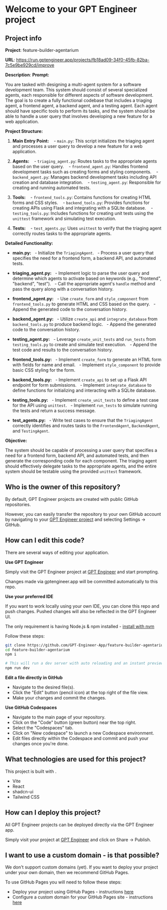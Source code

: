 # Welcome to your GPT Engineer project

## Project info

**Project**: feature-builder-agentarium 

**URL**: https://run.gptengineer.app/projects/fb18ad09-34f0-45fb-82ba-7c5e9be929cd/improve

**Description**: **Prompt:**




You are tasked with designing a multi-agent system for a software development team. This system should consist of several specialized agents, each responsible for different aspects of software development. The goal is to create a fully functional codebase that includes a triaging agent, a frontend agent, a backend agent, and a testing agent. Each agent should have specific tools to perform its tasks, and the system should be able to handle a user query that involves developing a new feature for a web application.




**Project Structure:**




1. **Main Entry Point:**
   - `main.py`: This script initializes the triaging agent and processes a user query to develop a new feature for a web application.




2. **Agents:**
   - `triaging_agent.py`: Routes tasks to the appropriate agents based on the user query.
   - `frontend_agent.py`: Handles frontend development tasks such as creating forms and styling components.
   - `backend_agent.py`: Manages backend development tasks including API creation and database integration.
   - `testing_agent.py`: Responsible for creating and running automated tests.




3. **Tools:**
   - `frontend_tools.py`: Contains functions for creating HTML forms and CSS styles.
   - `backend_tools.py`: Provides functions for creating APIs using Flask and integrating with a SQLite database.
   - `testing_tools.py`: Includes functions for creating unit tests using the `unittest` framework and simulating test execution.




4. **Tests:**
   - `test_agents.py`: Uses `unittest` to verify that the triaging agent correctly routes tasks to the appropriate agents.




**Detailed Functionality:**




- **main.py:**
  - Initialize the `TriagingAgent`.
  - Process a user query that specifies the need for a frontend form, a backend API, and automated tests.




- **triaging_agent.py:**
  - Implement logic to parse the user query and determine which agents to activate based on keywords (e.g., "frontend", "backend", "test").
  - Call the appropriate agent's `handle` method and pass the query along with a conversation history.




- **frontend_agent.py:**
  - Use `create_form` and `style_component` from `frontend_tools.py` to generate HTML and CSS based on the query.
  - Append the generated code to the conversation history.




- **backend_agent.py:**
  - Utilize `create_api` and `integrate_database` from `backend_tools.py` to produce backend logic.
  - Append the generated code to the conversation history.




- **testing_agent.py:**
  - Leverage `create_unit_tests` and `run_tests` from `testing_tools.py` to create and simulate test execution.
  - Append the test code and results to the conversation history.




- **frontend_tools.py:**
  - Implement `create_form` to generate an HTML form with fields for name and email.
  - Implement `style_component` to provide basic CSS styling for the form.




- **backend_tools.py:**
  - Implement `create_api` to set up a Flask API endpoint for form submissions.
  - Implement `integrate_database` to define functions for initializing and interacting with a SQLite database.




- **testing_tools.py:**
  - Implement `create_unit_tests` to define a test case for the API using `unittest`.
  - Implement `run_tests` to simulate running the tests and return a success message.




- **test_agents.py:**
  - Write test cases to ensure that the `TriagingAgent` correctly identifies and routes tasks to the `FrontendAgent`, `BackendAgent`, and `TestingAgent`.




**Objective:**




The system should be capable of processing a user query that specifies a need for a frontend form, backend API, and automated tests, and then generate the corresponding code for each component. The triaging agent should effectively delegate tasks to the appropriate agents, and the entire system should be testable using the provided `unittest` framework. 

## Who is the owner of this repository?
By default, GPT Engineer projects are created with public GitHub repositories.

However, you can easily transfer the repository to your own GitHub account by navigating to your [GPT Engineer project](https://run.gptengineer.app/projects/fb18ad09-34f0-45fb-82ba-7c5e9be929cd/improve) and selecting Settings -> GitHub. 

## How can I edit this code?
There are several ways of editing your application.

**Use GPT Engineer**

Simply visit the GPT Engineer project at [GPT Engineer](https://run.gptengineer.app/projects/fb18ad09-34f0-45fb-82ba-7c5e9be929cd/improve) and start prompting.

Changes made via gptengineer.app will be committed automatically to this repo.

**Use your preferred IDE**

If you want to work locally using your own IDE, you can clone this repo and push changes. Pushed changes will also be reflected in the GPT Engineer UI.

The only requirement is having Node.js & npm installed - [install with nvm](https://github.com/nvm-sh/nvm#installing-and-updating)

Follow these steps: 

```sh
git clone https://github.com/GPT-Engineer-App/feature-builder-agentarium.git
cd feature-builder-agentarium
npm i

# This will run a dev server with auto reloading and an instant preview.
npm run dev
```

**Edit a file directly in GitHub**

- Navigate to the desired file(s).
- Click the "Edit" button (pencil icon) at the top right of the file view.
- Make your changes and commit the changes.

**Use GitHub Codespaces**

- Navigate to the main page of your repository.
- Click on the "Code" button (green button) near the top right.
- Select the "Codespaces" tab.
- Click on "New codespace" to launch a new Codespace environment.
- Edit files directly within the Codespace and commit and push your changes once you're done.

## What technologies are used for this project?

This project is built with .

- Vite
- React
- shadcn-ui
- Tailwind CSS

## How can I deploy this project?

All GPT Engineer projects can be deployed directly via the GPT Engineer app. 

Simply visit your project at [GPT Engineer](https://run.gptengineer.app/projects/fb18ad09-34f0-45fb-82ba-7c5e9be929cd/improve) and click on Share -> Publish.

## I want to use a custom domain - is that possible?

We don't support custom domains (yet). If you want to deploy your project under your own domain, then we recommend GitHub Pages.

To use GitHub Pages you will need to follow these steps: 
- Deploy your project using GitHub Pages - instructions [here](https://docs.github.com/en/pages/getting-started-with-github-pages/creating-a-github-pages-site#creating-your-site)
- Configure a custom domain for your GitHub Pages site - instructions [here](https://docs.github.com/en/pages/configuring-a-custom-domain-for-your-github-pages-site)